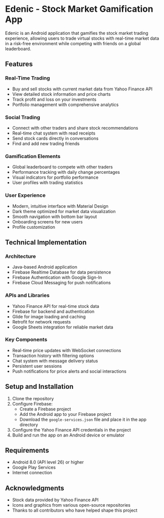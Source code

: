 ﻿# Edenic - Stock Market Gamification App

Edenic is an Android application that gamifies the stock market trading experience, allowing users to trade virtual stocks with real-time market data in a risk-free environment while competing with friends on a global leaderboard.

## Features

### Real-Time Trading
- Buy and sell stocks with current market data from Yahoo Finance API
- View detailed stock information and price charts
- Track profit and loss on your investments
- Portfolio management with comprehensive analytics

### Social Trading
- Connect with other traders and share stock recommendations
- Real-time chat system with read receipts
- Send stock cards directly in conversations
- Find and add new trading friends

### Gamification Elements
- Global leaderboard to compete with other traders
- Performance tracking with daily change percentages
- Visual indicators for portfolio performance
- User profiles with trading statistics

### User Experience
- Modern, intuitive interface with Material Design
- Dark theme optimized for market data visualization
- Smooth navigation with bottom bar layout
- Onboarding screens for new users
- Profile customization

## Technical Implementation

### Architecture
- Java-based Android application
- Firebase Realtime Database for data persistence
- Firebase Authentication with Google Sign-In
- Firebase Cloud Messaging for push notifications

### APIs and Libraries
- Yahoo Finance API for real-time stock data
- Firebase for backend and authentication
- Glide for image loading and caching
- Retrofit for network requests
- Google Sheets integration for reliable market data

### Key Components
- Real-time price updates with WebSocket connections
- Transaction history with filtering options
- Chat system with message delivery status
- Persistent user sessions
- Push notifications for price alerts and social interactions

## Setup and Installation

1. Clone the repository
2. Configure Firebase:
    - Create a Firebase project
    - Add the Android app to your Firebase project
    - Download the `google-services.json` file and place it in the app directory
3. Configure the Yahoo Finance API credentials in the project
4. Build and run the app on an Android device or emulator

## Requirements

- Android 8.0 (API level 26) or higher
- Google Play Services
- Internet connection

## Acknowledgments

- Stock data provided by Yahoo Finance API
- Icons and graphics from various open-source repositories
- Thanks to all contributors who have helped shape this project
